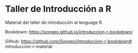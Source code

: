 # Taller de Introducción a R

Material del taller de introducción al lenguage R.


Bookdown: https://songeo.github.io/introduccion-r-bookdown/

Github: https://github.com/Songeo/introduccion-r-bookdown# introduccion-r-material
